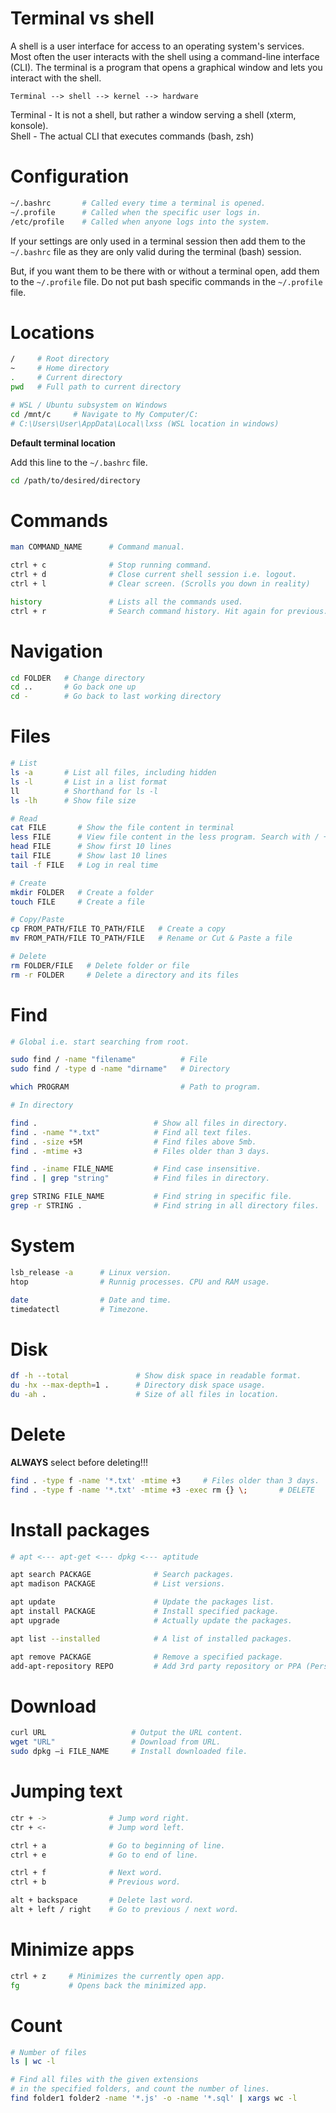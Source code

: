 # Terminal vs shell

A shell is a user interface for access to an operating system's services. Most often the user interacts with the shell using a command-line interface (CLI). The terminal is a program that opens a graphical window and lets you interact with the shell.

```
Terminal --> shell --> kernel --> hardware
```

Terminal - It is not a shell, but rather a window serving a shell (xterm, konsole).  
Shell - The actual CLI that executes commands (bash, zsh)

# Configuration

```bash
~/.bashrc       # Called every time a terminal is opened.
~/.profile      # Called when the specific user logs in.
/etc/profile    # Called when anyone logs into the system.
```

If your settings are only used in a terminal session then add them to the `~/.bashrc` file as they are only valid during the terminal (bash) session.

But, if you want them to be there with or without a terminal open, add them to the `~/.profile` file. Do not put bash specific commands in the `~/.profile` file.

# Locations

```bash
/     # Root directory
~     # Home directory
.     # Current directory
pwd   # Full path to current directory

# WSL / Ubuntu subsystem on Windows
cd /mnt/c     # Navigate to My Computer/C:
# C:\Users\User\AppData\Local\lxss (WSL location in windows)
```

**Default terminal location**

Add this line to the `~/.bashrc` file.

```bash
cd /path/to/desired/directory
```

# Commands

```bash
man COMMAND_NAME      # Command manual.

ctrl + c              # Stop running command.
ctrl + d              # Close current shell session i.e. logout.
ctrl + l              # Clear screen. (Scrolls you down in reality)

history               # Lists all the commands used.
ctrl + r              # Search command history. Hit again for previous.
```

# Navigation

```bash
cd FOLDER   # Change directory
cd ..       # Go back one up
cd -        # Go back to last working directory
```

# Files

```bash
# List
ls -a       # List all files, including hidden
ls -l       # List in a list format
ll          # Shorthand for ls -l
ls -lh      # Show file size

# Read
cat FILE       # Show the file content in terminal
less FILE      # View file content in the less program. Search with / + "text"
head FILE      # Show first 10 lines
tail FILE      # Show last 10 lines
tail -f FILE   # Log in real time

# Create
mkdir FOLDER   # Create a folder
touch FILE     # Create a file

# Copy/Paste
cp FROM_PATH/FILE TO_PATH/FILE   # Create a copy
mv FROM_PATH/FILE TO_PATH/FILE   # Rename or Cut & Paste a file

# Delete
rm FOLDER/FILE   # Delete folder or file
rm -r FOLDER     # Delete a directory and its files
```

# Find

```bash
# Global i.e. start searching from root.

sudo find / -name "filename"          # File
sudo find / -type d -name "dirname"   # Directory

which PROGRAM                         # Path to program.

# In directory

find .                          # Show all files in directory.
find . -name "*.txt"            # Find all text files.
find . -size +5M                # Find files above 5mb.
find . -mtime +3                # Files older than 3 days.

find . -iname FILE_NAME         # Find case insensitive.
find . | grep "string"          # Find files in directory.

grep STRING FILE_NAME           # Find string in specific file.
grep -r STRING .                # Find string in all directory files.
```

# System

```bash
lsb_release -a      # Linux version.
htop                # Runnig processes. CPU and RAM usage.

date                # Date and time.
timedatectl         # Timezone.
```

# Disk

```bash
df -h --total               # Show disk space in readable format.
du -hx --max-depth=1 .      # Directory disk space usage.
du -ah .                    # Size of all files in location.
```

# Delete

**ALWAYS** select before deleting!!!

```bash
find . -type f -name '*.txt' -mtime +3     # Files older than 3 days.
find . -type f -name '*.txt' -mtime +3 -exec rm {} \;       # DELETE
```

# Install packages

```bash
# apt <--- apt-get <--- dpkg <--- aptitude

apt search PACKAGE              # Search packages.
apt madison PACKAGE             # List versions.

apt update                      # Update the packages list.
apt install PACKAGE             # Install specified package.
apt upgrade                     # Actually update the packages.

apt list --installed            # A list of installed packages.

apt remove PACKAGE              # Remove a specified package.
add-apt-repository REPO         # Add 3rd party repository or PPA (Personal Package Archive).
```

# Download

```bash
curl URL                   # Output the URL content.
wget "URL"                 # Download from URL.
sudo dpkg –i FILE_NAME     # Install downloaded file.
```

# Jumping text

```bash
ctr + ->              # Jump word right.
ctr + <-              # Jump word left.

ctrl + a              # Go to beginning of line.
ctrl + e              # Go to end of line.

ctrl + f              # Next word.
ctrl + b              # Previous word.

alt + backspace       # Delete last word.
alt + left / right    # Go to previous / next word.
```

# Minimize apps

```bash
ctrl + z     # Minimizes the currently open app.
fg           # Opens back the minimized app.
```

# Count

```bash
# Number of files
ls | wc -l

# Find all files with the given extensions
# in the specified folders, and count the number of lines.
find folder1 folder2 -name '*.js' -o -name '*.sql' | xargs wc -l
```
